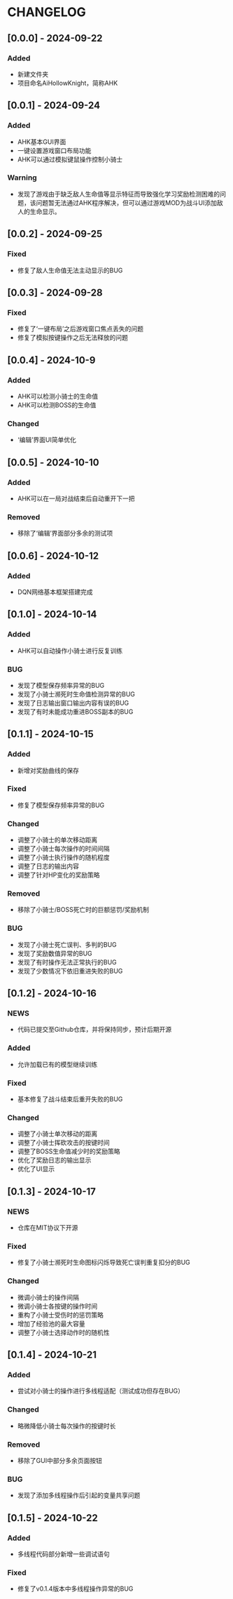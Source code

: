 <!-- markdownlint-disable MD024 -->
# CHANGELOG

## [0.0.0] - 2024-09-22

### Added

- 新建文件夹
- 项目命名AiHollowKnight，简称AHK

## [0.0.1] - 2024-09-24

### Added

- AHK基本GUI界面
- 一键设置游戏窗口布局功能
- AHK可以通过模拟键鼠操作控制小骑士

### Warning

- 发现了游戏由于缺乏敌人生命值等显示特征而导致强化学习奖励检测困难的问题，该问题暂无法通过AHK程序解决，但可以通过游戏MOD为战斗UI添加敌人的生命显示。

## [0.0.2] - 2024-09-25

### Fixed

- 修复了敌人生命值无法主动显示的BUG

## [0.0.3] - 2024-09-28

### Fixed

- 修复了‘一键布局’之后游戏窗口焦点丢失的问题
- 修复了模拟按键操作之后无法释放的问题

## [0.0.4] - 2024-10-9

### Added

- AHK可以检测小骑士的生命值
- AHK可以检测BOSS的生命值
  
### Changed

- ‘编辑’界面UI简单优化

## [0.0.5] - 2024-10-10

### Added

- AHK可以在一局对战结束后自动重开下一把

### Removed

- 移除了‘编辑’界面部分多余的测试项

## [0.0.6] - 2024-10-12

### Added

- DQN网络基本框架搭建完成

## [0.1.0] - 2024-10-14

### Added

- AHK可以自动操作小骑士进行反复训练

### BUG

- 发现了模型保存频率异常的BUG
- 发现了小骑士濒死时生命值检测异常的BUG
- 发现了日志输出窗口输出内容有误的BUG
- 发现了有时未能成功重进BOSS副本的BUG

## [0.1.1] - 2024-10-15

### Added

- 新增对奖励曲线的保存

### Fixed

- 修复了模型保存频率异常的BUG

### Changed

- 调整了小骑士的单次移动距离
- 调整了小骑士每次操作的时间间隔
- 调整了小骑士执行操作的随机程度
- 调整了日志的输出内容
- 调整了针对HP变化的奖励策略

### Removed

- 移除了小骑士/BOSS死亡时的巨额惩罚/奖励机制

### BUG

- 发现了小骑士死亡误判、多判的BUG
- 发现了奖励数值异常的BUG
- 发现了有时操作无法正常执行的BUG
- 发现了少数情况下依旧重进失败的BUG

## [0.1.2] - 2024-10-16

### NEWS

- 代码已提交至Github仓库，并将保持同步，预计后期开源

### Added

- 允许加载已有的模型继续训练

### Fixed

- 基本修复了战斗结束后重开失败的BUG
  
### Changed

- 调整了小骑士单次移动的距离
- 调整了小骑士挥砍攻击的按键时间
- 调整了BOSS生命值减少时的奖励策略
- 优化了奖励日志的输出显示
- 优化了UI显示

## [0.1.3] - 2024-10-17

### NEWS

- 仓库在MIT协议下开源

### Fixed

- 修复了小骑士濒死时生命图标闪烁导致死亡误判重复扣分的BUG

### Changed

- 微调小骑士的操作间隔
- 微调小骑士各按键的操作时间
- 重构了小骑士受伤时的惩罚策略
- 增加了经验池的最大容量
- 调整了小骑士选择动作时的随机性

## [0.1.4] - 2024-10-21

### Added

- 尝试对小骑士的操作进行多线程适配（测试成功但存在BUG）

### Changed

- 略微降低小骑士每次操作的按键时长

### Removed

- 移除了GUI中部分多余页面按钮

### BUG

- 发现了添加多线程操作后引起的变量共享问题

## [0.1.5] - 2024-10-22

### Added

- 多线程代码部分新增一些调试语句

### Fixed

- 修复了v0.1.4版本中多线程操作异常的BUG
